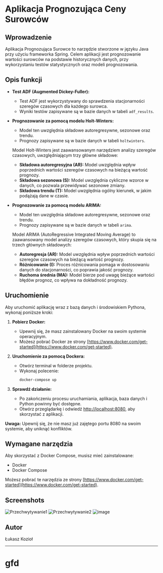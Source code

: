 # Aplikacja Prognozująca Ceny Surowców

## Wprowadzenie

Aplikacja Prognozująca Surowce to narzędzie stworzone w języku Java przy użyciu frameworka Spring. Celem aplikacji jest
prognozowanie wartości surowców na podstawie historycznych danych, przy wykorzystaniu testów statystycznych oraz modeli
prognozowania.

## Opis funkcji

- **Test ADF (Augmented Dickey-Fuller):**
    - Test ADF jest wykorzystywany do sprawdzenia stacjonarności szeregów czasowych dla każdego surowca.
    - Wyniki testów zapisywane są w bazie danych w tabeli `adf_results`.

- **Prognozowanie za pomocą modelu Holt-Winters:**
    - Model ten uwzględnia składowe autoregresywne, sezonowe oraz trendu.
    - Prognozy zapisywane są w bazie danych w tabeli `holtwinters`.

  Model Holt-Winters jest zaawansowanym narzędziem analizy szeregów czasowych, uwzględniającym trzy główne składowe:
    - **Składowa autoregresyjna (AR):** Model uwzględnia wpływ poprzednich wartości szeregów czasowych na bieżącą
      wartość prognozy.
    - **Składowa sezonowa (S):** Model uwzględnia cykliczne wzorce w danych, co pozwala przewidywać sezonowe zmiany.
    - **Składowa trendu (T):** Model uwzględnia ogólny kierunek, w jakim podążają dane w czasie.

- **Prognozowanie za pomocą modelu ARIMA:**
    - Model ten uwzględnia składowe autoregresywne, sezonowe oraz trendu.
    - Prognozy zapisywane są w bazie danych w tabeli `arima`.

  Model ARIMA (AutoRegressive Integrated Moving Average) to zaawansowany model analizy szeregów czasowych, który skupia
  się na trzech głównych składowych:
    - **Autoregresja (AR):** Model uwzględnia wpływ poprzednich wartości szeregów czasowych na bieżącą wartość prognozy.
    - **Różnicowanie (I):** Proces różnicowania pomaga w dostosowaniu danych do stacjonarności, co poprawia jakość
      prognozy.
    - **Ruchoma średnia (MA):** Model bierze pod uwagę bieżące wartości błędów prognoz, co wpływa na dokładność
      prognozy.

## Uruchomienie

Aby uruchomić aplikację wraz z bazą danych i środowiskiem Pythona, wykonaj poniższe kroki:

1. **Pobierz Docker:**
    - Upewnij się, że masz zainstalowany Docker na swoim systemie operacyjnym.
    - Możesz pobrać Docker ze strony [https://www.docker.com/get-started](https://www.docker.com/get-started).

2. **Uruchomienie za pomocą Dockera:**
    - Otwórz terminal w folderze projektu.
    - Wykonaj polecenie:
        ```bash
        docker-compose up
        ```

3. **Sprawdź działanie:**
    - Po zakończeniu procesu uruchamiania, aplikacja, baza danych i Python powinny być dostępne.
    - Otwórz przeglądarkę i odwiedź [http://localhost:8080](http://localhost:8080), aby skorzystać z aplikacji.

**Uwaga:** Upewnij się, że nie masz już zajętego portu 8080 na swoim systemie, aby uniknąć konfliktów.

## Wymagane narzędzia

Aby skorzystać z Docker Compose, musisz mieć zainstalowane:

- Docker
- Docker Compose

Możesz pobrać te narzędzia ze strony [https://www.docker.com/get-started](https://www.docker.com/get-started).

## Screenshots
![Przechwytywanie1](https://github.com/SayaS3/CommodityViewer/assets/122474783/b4c375f5-a0a1-4e4a-9da3-43844dc6781c)
![Przechwytywanie2](https://github.com/SayaS3/CommodityViewer/assets/122474783/744917a2-62e6-46b9-adfc-e97610e7ea2a)
![image](https://github.com/SayaS3/CommodityViewer/assets/122474783/95c1337f-df8e-4402-a84c-3d1716e22cd1)


## Autor

Łukasz Kozioł

---

# gfd
